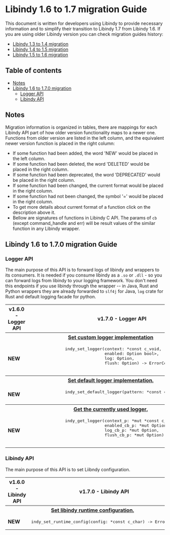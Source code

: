 <!-- markdownlint-disable MD033 -->

# Libindy 1.6 to 1.7 migration Guide

This document is written for developers using Libindy to provide necessary information and
to simplify their transition to Libindy 1.7 from Libindy 1.6. If you are using older Libindy
version you can check migration guides history:

* [Libindy 1.3 to 1.4 migration](https://github.com/hyperledger/indy-sdk/blob/v1.4.0/doc/migration-guide.md)
* [Libindy 1.4 to 1.5 migration](https://github.com/hyperledger/indy-sdk/blob/v1.5.0/doc/migration-guide-1.4.0-1.5.0.md)
* [Libindy 1.5 to 1.6 migration](https://github.com/hyperledger/indy-sdk/blob/v1.6.0/doc/migration-guide-1.5.0-1.6.0.md)
## Table of contents

* [Notes](#notes)
* [Libindy 1.6 to 1.7.0 migration](#libindy-16-to-170-migration-guide)
    * [Logger API](#logger-api)
    * [Libindy API](#libindy-api)

## Notes

Migration information is organized in tables, there are mappings for each Libindy API part of how older version functionality maps to a newer one.
Functions from older version are listed in the left column, and the equivalent newer version function is placed in the right column:

* If some function had been added, the word 'NEW' would be placed in the left column.
* If some function had been deleted, the word 'DELETED' would be placed in the right column.
* If some function had been deprecated, the word 'DEPRECATED' would be placed in the right column.
* If some function had been changed, the current format would be placed in the right column.
* If some function had not been changed, the symbol '=' would be placed in the right column.
* To get more details about current format of a function click on the description above it.
* Bellow are signatures of functions in Libindy C API.
  The params of ```cb``` (except command_handle and err) will be result values of the similar function in any Libindy wrapper.

## Libindy 1.6 to 1.7.0 migration Guide

### Logger API

The main purpose of this API is to forward logs of libindy and wrappers to its consumers. It is needed if you consume libindy as a `.so` or `.dll` - so you can forward logs from libindy to your logging framework.
You don't need this endpoints if you use libindy through the wrapper -- in Java, Rust and Python wrappers they are already forwarded to `slf4j` for Java, `log` crate for Rust and default logging facade for python.     

<table>
    <tr>  
      <th>v1.6.0 - Logger API</th>
      <th>v1.7.0 - Logger API</th>
    </tr>
    <tr>
      <th colspan="2">
          <a href="https://github.com/hyperledger/indy-sdk/blob/v1.7.0/libindy/src/api/logger.rs#L26">
              Set custom logger implementation
          </a>
      </th>
    <tr>
    <tr>
      <td>
          <b>NEW</b>
      </td>
      <td>
          <pre>
              indy_set_logger(context: *const c_void,
                              enabled: Option<fn(context: *const c_void,
                                                 level: u32,
                                                 target: *const c_char) -> bool>,
                              log: Option<fn(context: *const c_void,
                                             level: u32,
                                             target: *const c_char,
                                             message: *const c_char,
                                             module_path: *const c_char,
                                             file: *const c_char,
                                             line: u32)>,
                              flush: Option<fn(context: *const c_void)>) -> ErrorCode
          </pre>
      </td>
    </tr>
    <tr>
      <th colspan="2">
          <a href="https://github.com/hyperledger/indy-sdk/blob/v1.7.0/libindy/src/api/logger.rs#L56">
              Set default logger implementation.
          </a>
      </th>
    <tr>
    <tr>
      <td>
          <b>NEW</b>
      </td>
      <td>
          <pre>
              indy_set_default_logger(pattern: *const c_char) -> ErrorCode
          </pre>
      </td>
    </tr>
    <tr>
      <th colspan="2">
          <a href="https://github.com/hyperledger/indy-sdk/blob/v1.7.0/libindy/src/api/logger.rs#L85">
              Get the currently used logger.
          </a>
      </th>
    <tr>
    <tr>
      <td>
          <b>NEW</b>
      </td>
      <td>
          <pre>
              indy_get_logger(context_p: *mut *const c_void,
                              enabled_cb_p: *mut Option<fn(context: *const c_void,
                                                           level: u32,
                                                           target: *const c_char) -> bool>,
                              log_cb_p: *mut Option<fn(context: *const c_void,
                                                       level: u32,
                                                       target: *const c_char,
                                                       message: *const c_char,
                                                       module_path: *const c_char,
                                                       file: *const c_char,
                                                       line: u32)>,
                              flush_cb_p: *mut Option<fn(context: *const c_void)>)
          </pre>
      </td>
    </tr>
</table>

### Libindy API

The main purpose of this API is to set Liibndy configuration.
<table>
    <tr>  
      <th>v1.6.0 - Libindy API</th>
      <th>v1.7.0 - Libindy API</th>
    </tr>
    <tr>
      <th colspan="2">
          <a href="https://github.com/hyperledger/indy-sdk/blob/v1.7.0/libindy/src/api/mod.rs#L243">
              Set libindy runtime configuration.
          </a>
      </th>
    <tr>
    <tr>
      <td>
          <b>NEW</b>
      </td>
      <td>
          <pre>indy_set_runtime_config(config: *const c_char) -> ErrorCode</pre>
      </td>
    </tr>
</table>